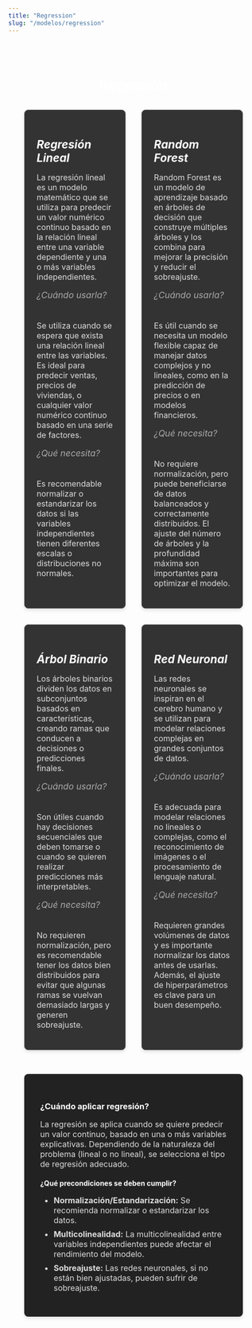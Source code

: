 ```yaml
---
title: "Regression"
slug: "/modelos/regression"
---
```


<style>
.container {
  max-width: 1200px;
  margin: 0 auto;
  padding: 2rem;
}

h1 {
  text-align: center;
  margin-bottom: 2rem;
  color: #fff;
}

.card-grid {
  display: grid;
  grid-template-columns: repeat(2, 1fr); /* Siempre 2 columnas */
  gap: 2rem;
  justify-items: center; /* Opcional: Centrar horizontalmente las tarjetas */
}


.card {
  background: #333;
  border: 1px solid #555;
  border-radius: 8px;
  padding: 1.5rem;
  box-shadow: 0 4px 6px rgba(0, 0, 0, 0.1);
  color: #fff;
  transition: transform 0.3s ease, box-shadow 0.3s ease;
}

.card:hover {
  transform: translateY(-5px);
  box-shadow: 0 8px 12px rgba(0, 0, 0, 0.2);
}

.card h5 {
  font-size: 1.4rem;
  margin-bottom: 1rem;
  color: #fff;
}

.card p {
  font-size: 1rem;
  margin-bottom: 1rem;
  color: #ddd;
}

.card h6 {
  font-size: 1.1rem;
  margin-top: 1rem;
  color: #aaa;
}

.description {
  background: #222;
  padding: 2rem;
  border-radius: 8px;
  margin-top: 3rem;
  color: #fff;
  box-shadow: 0 4px 6px rgba(0, 0, 0, 0.1);
}

.description h3,
.description h4 {
  margin-bottom: 1rem;
  color: #fff;
}

.description p,
.description ul {
  font-size: 1rem;
  color: #ddd;
}

.description ul li {
  margin-bottom: 0.5rem;
}
</style>

<div class="container">
<h1>Regresión</h1>

<div class="card-grid">
    <div class="card">
    <h5>Regresión Lineal</h5>
    <p>La regresión lineal es un modelo matemático que se utiliza para predecir un valor numérico continuo basado en la relación lineal entre una variable dependiente y una o más variables independientes.</p>
    <h6>¿Cuándo usarla?</h6>
    <p>Se utiliza cuando se espera que exista una relación lineal entre las variables. Es ideal para predecir ventas, precios de viviendas, o cualquier valor numérico continuo basado en una serie de factores.</p>
    <h6>¿Qué necesita?</h6>
    <p>Es recomendable normalizar o estandarizar los datos si las variables independientes tienen diferentes escalas o distribuciones no normales.</p>
    </div>

<div class="card">
<h5>Random Forest</h5>
<p>Random Forest es un modelo de aprendizaje basado en árboles de decisión que construye múltiples árboles y los combina para mejorar la precisión y reducir el sobreajuste.</p>
<h6>¿Cuándo usarla?</h6>
<p>Es útil cuando se necesita un modelo flexible capaz de manejar datos complejos y no lineales, como en la predicción de precios o en modelos financieros.</p>
<h6>¿Qué necesita?</h6>
<p>No requiere normalización, pero puede beneficiarse de datos balanceados y correctamente distribuidos. El ajuste del número de árboles y la profundidad máxima son importantes para optimizar el modelo.</p>
</div>

<div class="card">
<h5>Árbol Binario</h5>
<p>Los árboles binarios dividen los datos en subconjuntos basados en características, creando ramas que conducen a decisiones o predicciones finales.</p>
<h6>¿Cuándo usarla?</h6>
<p>Son útiles cuando hay decisiones secuenciales que deben tomarse o cuando se quieren realizar predicciones más interpretables.</p>
<h6>¿Qué necesita?</h6>
<p>No requieren normalización, pero es recomendable tener los datos bien distribuidos para evitar que algunas ramas se vuelvan demasiado largas y generen sobreajuste.</p>
</div>

<div class="card">
<h5>Red Neuronal</h5>
<p>Las redes neuronales se inspiran en el cerebro humano y se utilizan para modelar relaciones complejas en grandes conjuntos de datos.</p>
<h6>¿Cuándo usarla?</h6>
<p>Es adecuada para modelar relaciones no lineales o complejas, como el reconocimiento de imágenes o el procesamiento de lenguaje natural.</p>
<h6>¿Qué necesita?</h6>
<p>Requieren grandes volúmenes de datos y es importante normalizar los datos antes de usarlas. Además, el ajuste de hiperparámetros es clave para un buen desempeño.</p>
</div>
</div>

<div class="description">
    <h3>¿Cuándo aplicar regresión?</h3>
    <p>La regresión se aplica cuando se quiere predecir un valor continuo, basado en una o más variables explicativas. Dependiendo de la naturaleza del problema (lineal o no lineal), se selecciona el tipo de regresión adecuado.</p>
    <h4>¿Qué precondiciones se deben cumplir?</h4>
    <ul>
    <li><strong>Normalización/Estandarización:</strong> Se recomienda normalizar o estandarizar los datos.</li>
    <li><strong>Multicolinealidad:</strong> La multicolinealidad entre variables independientes puede afectar el rendimiento del modelo.</li>
    <li><strong>Sobreajuste:</strong> Las redes neuronales, si no están bien ajustadas, pueden sufrir de sobreajuste.</li>
    </ul>
    </div>
</div>
